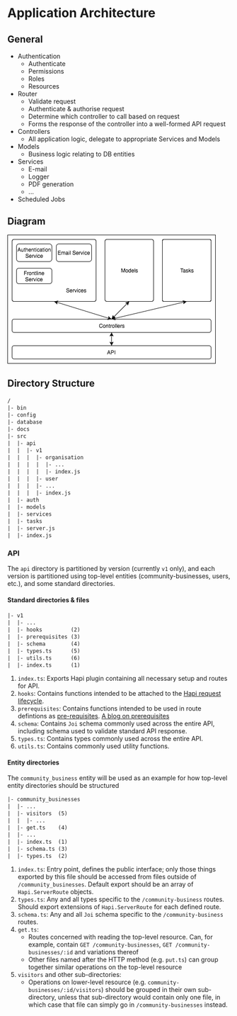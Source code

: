 # Application Architecture

## General
* Authentication
  * Authenticate
  * Permissions
  * Roles
  * Resources
* Router
  * Validate request
  * Authenticate & authorise request
  * Determine which controller to call based on request
  * Forms the response of the controller into a well-formed API request
* Controllers
  * All application logic, delegate to appropriate Services and Models
* Models
  * Business logic relating to DB entities
* Services
  * E-mail
  * Logger
  * PDF generation
  * ...
* Scheduled Jobs

## Diagram
![[application architecture]](./assets/architecture.png)

## Directory Structure
```
/
|- bin
|- config
|- database
|- docs
|- src
|  |- api
|  |  |- v1
|  |  |  |- organisation
|  |  |  |  |- ...
|  |  |  |  |- index.js
|  |  |  |- user
|  |  |  |- ...
|  |  |  |- index.js
|  |- auth
|  |- models
|  |- services
|  |- tasks
|  |- server.js
|  |- index.js
```

### API
The `api` directory is partitioned by version (currently `v1` only), and each version is partitioned using top-level entities (community-businesses, users, etc.), and some standard directories.

#### Standard directories & files
```
|- v1
|  |- ...
|  |- hooks         (2)
|  |- prerequisites (3)
|  |- schema        (4)
|  |- types.ts      (5)
|  |- utils.ts      (6)
|  |- index.ts      (1)
```
1. `index.ts`: Exports Hapi plugin containing all necessary setup and routes for API.
2. `hooks`: Contains functions intended to be attached to the [Hapi request lifecycle](https://hapijs.com/api#request-lifecycle).
3. `prerequisites`: Contains functions intended to be used in route defintions as [pre-requisites](https://hapi.dev/api/?v=20.0.3#-routeoptionspre). [A blog on prerequisites](https://www.oscarfunes.com/2020/05/24/hapi-prerequisites/)
4. `schema`: Contains `Joi` schema commonly used across the entire API, including schema used to validate standard API response.
5. `types.ts`: Contains types commonly used across the entire API.
6. `utils.ts`: Contains commonly used utility functions.

#### Entity directories
The `community_business` entity will be used as an example for how top-level entity directories should be structured
```
|- community_businesses
|  |- ...
|  |- visitors  (5)
|  |  |- ...
|  |- get.ts    (4)
|  |- ...
|  |- index.ts  (1)
|  |- schema.ts (3)
|  |- types.ts  (2)
```

1. `index.ts`: Entry point, defines the public interface; only those things exported by this file should be accessed from files outside of `/community_businesses`. Default export should be an array of `Hapi.ServerRoute` objects.
2. `types.ts`: Any and all types specific to the `/community-business` routes. Should export extensions of `Hapi.ServerRoute` for each defined route.
3. `schema.ts`: Any and all `Joi` schema specific to the `/community-business` routes.
4. `get.ts`:
   * Routes concerned with reading the top-level resource. Can, for example, contain `GET /community-businesses`, `GET /community-businesses/:id` and variations thereof
   * Other files named after the HTTP method (e.g. `put.ts`) can group together similar operations on the top-level resource
5. `visitors` and other sub-directories:
   * Operations on lower-level resource (e.g. `community-businesses/:id/visitors`) should be grouped in their own sub-directory, unless that sub-directory would contain only one file, in which case that file can simply go in `/community-businesses` instead.
